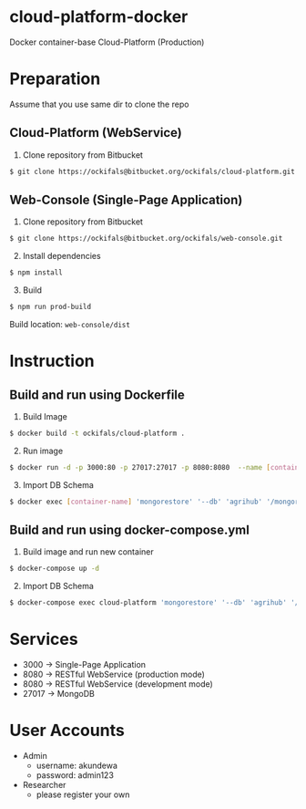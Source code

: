 # cloud-platform-docker
Docker container-base Cloud-Platform (Production)

# Preparation

Assume that you use same dir to clone the repo

## Cloud-Platform (WebService)

1. Clone repository from Bitbucket

```bash
$ git clone https://ockifals@bitbucket.org/ockifals/cloud-platform.git
```

## Web-Console (Single-Page Application)

1. Clone repository from Bitbucket

```bash
$ git clone https://ockifals@bitbucket.org/ockifals/web-console.git
```

2. Install dependencies

```bash
$ npm install
```

3. Build

```bash
$ npm run prod-build
```

Build location: `web-console/dist`

# Instruction

## Build and run using Dockerfile

1. Build Image

```bash
$ docker build -t ockifals/cloud-platform .
```

2. Run image

```bash
$ docker run -d -p 3000:80 -p 27017:27017 -p 8080:8080  --name [container-name] ockifals/cloud-platform
```
    
3. Import DB Schema

```bash
$ docker exec [container-name] 'mongorestore' '--db' 'agrihub' '/mongorestore/agrihub/'
``` 

## Build and run using docker-compose.yml

1. Build image and run new container

```bash
$ docker-compose up -d
```

2. Import DB Schema

```bash
$ docker-compose exec cloud-platform 'mongorestore' '--db' 'agrihub' '/mongorestore/agrihub/'
``` 

# Services
* 3000 -> Single-Page Application
* 8080 -> RESTful WebService (production mode)
* 8080 -> RESTful WebService (development mode)
* 27017 -> MongoDB

# User Accounts
- Admin
    - username: akundewa
    - password: admin123
- Researcher
    - please register your own
